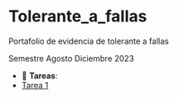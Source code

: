 # Tolerante_a_fallas
Portafolio de evidencia de tolerante a fallas

Semestre Agosto Diciembre 2023

- :file_folder: __Tareas__:
- [Tarea 1](Conceptos_básicos.pdf)
